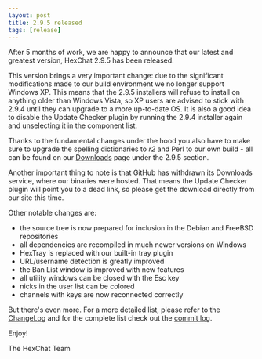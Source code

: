 ```yaml
---
layout: post
title: 2.9.5 released
tags: [release]
---
```


After 5 months of work, we are happy to announce that our latest and greatest
version, HexChat 2.9.5 has been released.

This version brings a very important change: due to the significant
modifications made to our build environment we no longer support Windows XP.
This means that the 2.9.5 installers will refuse to install on anything older
than Windows Vista, so XP users are advised to stick with 2.9.4 until they can
upgrade to a more up-to-date OS. It is also a good idea to disable the Update
Checker plugin by running the 2.9.4 installer again and unselecting it in the
component list.

Thanks to the fundamental changes under the hood you also have to make sure to
upgrade the spelling dictionaries to _r2_ and Perl to our own build - all can
be found on our [Downloads](http://hexchat.org/downloads.html) page under the
2.9.5 section.

Another important thing to note is that GitHub has withdrawn its Downloads
service, where our binaries were hosted. That means the Update Checker plugin
will point you to a dead link, so please get the download directly from our
site this time.

Other notable changes are:
- the source tree is now prepared for inclusion in the Debian and FreeBSD repositories
- all dependencies are recompiled in much newer versions on Windows
- HexTray is replaced with our built-in tray plugin
- URL/username detection is greatly improved
- the Ban List window is improved with new features
- all utility windows can be closed with the Esc key
- nicks in the user list can be colored
- channels with keys are now reconnected correctly

But there's even more. For a more detailed list, please refer to the
[ChangeLog](http://hexchat.readthedocs.org/en/latest/changelog.html) and for
the complete list check out the
[commit log](https://github.com/hexchat/hexchat/commits/v2.9.5).

Enjoy!

The HexChat Team
